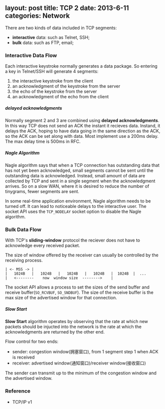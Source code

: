 layout: post
title: TCP 2
date: 2013-6-11
categories: Network
---

There are two kinds of data included in TCP segments:

- **interactive** data: such as Telnet, SSH;
- **bulk** data: such as FTP, email;

### Interactive Data Flow

Each interactive keystroke normally generates a data package.
So entering a key in Telnet/SSH will generate 4 segments:

1. the interactive keystroke from the client
2. an acknowledgment of the keystroke from the server
3. the echo of the keystroke from the server
4. an acknowledgment of the echo from the client

##### delayed acknowledgments

Normally segment 2 and 3 are combined using **delayed acknowledgments**.
In this way TCP does not send an ACK the instant it recieves data.
Instand, it delays the ACK, hoping to have data going in the same direction as the ACK, so the ACK can be set along with data.
Most implement use a 200ms delay. The max delay time is 500ms in RFC.

##### Nagle Algorithm

Nagle algorithm says that when a TCP connection has outstanding data that has not yet been acknowledged, small segments cannot be sent until the outstanding data is acknowledged.
Instead, small amount of data are collected by TCP and sent in a single segment when the acknowledgment arrives.
So on a slow WAN, where it is desired to reduce the number of tinygrams, fewer segments are sent.

In some real-time application environment, Nagle algorithm needs to be turned off.
It can lead to noticeable delays to the interactive user.
The socket API uses the `TCP_NODELAY` socket option to disable the Nagle algorithm.


### Bulk Data Flow

With TCP's **sliding-window** protocol the reciever does not have to acknowledge every received packet.

The size of window offered by the receiver can usually be controlled by the receiving process.

```
| <- MSS -> |
|   1024B   |   1024B   |   1024B   |   1024B   |  1024B  |  ...
|   <--------    now  window size  -------->    |
```

The socket API allows a process to set the sizes of the send buffer and receive buffer(`SO_RCVBUF`, `SO_SNDBUF`).
The size of the receive buffer is the max size of the advertised window for that connection.

##### Slow Start

**Slow Start** algorithm operates by observing that the rate at which new packets should be injucted into the network is the rate at which the acknowledgments are returned by the other end.

Flow control for two ends:

- sender: congestion window(拥塞窗口), from 1 segment step 1 when ACK is received
- receiver: advertised window(通知窗口)/receiver window(接收窗口)

The sender can transmit up to the minimum of the congestion window and the advertised window.

### Reference

- TCP/IP v1


